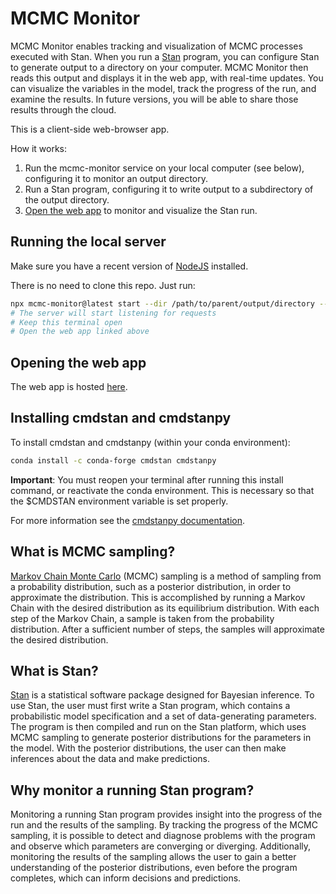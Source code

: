 # MCMC Monitor

MCMC Monitor enables tracking and visualization of MCMC processes executed with Stan. When you run a [Stan](https://mc-stan.org/) program, you can configure Stan to generate output to a directory on your computer. MCMC Monitor then reads this output and displays it in the web app, with real-time updates. You can visualize the variables in the model, track the progress of the run, and examine the results. In future versions, you will be able to share those results through the cloud.

This is a client-side web-browser app.

How it works:

1. Run the mcmc-monitor service on your local computer (see below), configuring it to monitor an output directory.
2. Run a Stan program, configuring it to write output to a subdirectory of the output directory.
3. [Open the web app](http://magland.github.io/mcmc-monitor) to monitor and visualize the Stan run.

## Running the local server

Make sure you have a recent version of [NodeJS](https://nodejs.org/en/download/) installed.

There is no need to clone this repo. Just run:

```bash
npx mcmc-monitor@latest start --dir /path/to/parent/output/directory --verbose
# The server will start listening for requests
# Keep this terminal open
# Open the web app linked above
```

## Opening the web app

The web app is hosted [here](http://magland.github.io/mcmc-monitor).

## Installing cmdstan and cmdstanpy

To install cmdstan and cmdstanpy (within your conda environment):

```bash
conda install -c conda-forge cmdstan cmdstanpy
```

**Important**: You must reopen your terminal after running this install command, or reactivate the conda environment. This is necessary so that the $CMDSTAN environment variable is set properly.

For more information see the [cmdstanpy documentation](https://mc-stan.org/cmdstanpy/).

## What is MCMC sampling?

[Markov Chain Monte Carlo](https://en.wikipedia.org/wiki/Markov_chain_Monte_Carlo) (MCMC) sampling is a method of sampling from a probability distribution, such as a posterior distribution, in order to approximate the distribution. This is accomplished by running a Markov Chain with the desired distribution as its equilibrium distribution. With each step of the Markov Chain, a sample is taken from the probability distribution. After a sufficient number of steps, the samples will approximate the desired distribution.

## What is Stan?

[Stan](https://mc-stan.org/) is a statistical software package designed for Bayesian inference. To use Stan, the user must first write a Stan program, which contains a probabilistic model specification and a set of data-generating parameters. The program is then compiled and run on the Stan platform, which uses MCMC sampling to generate posterior distributions for the parameters in the model. With the posterior distributions, the user can then make inferences about the data and make predictions.

## Why monitor a running Stan program?

Monitoring a running Stan program provides insight into the progress of the run and the results of the sampling. By tracking the progress of the MCMC sampling, it is possible to detect and diagnose problems with the program and observe which parameters are converging or diverging. Additionally, monitoring the results of the sampling allows the user to gain a better understanding of the posterior distributions, even before the program completes, which can inform decisions and predictions.
